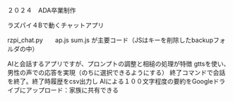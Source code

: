 ２０２４　ADA卒業制作

ラズパイ４Bで動くチャットアプリ

rzpi_chat.py　　ap.js sum.js が主要コード（JSはキーを削除したbackupフォルダの中）

AIと会話するアプリですが、プロンプトの調整と相槌の処理が特徴
gttsを使い、男性の声での応答を実現（のちに選択できるようにする）
終了コマンドで会話を終了。終了時履歴をcsv出力し
AIによる１００文字程度の要約をGoogleドライブにアップロード：家族に共有できる
